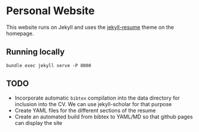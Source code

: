 # Personal Website

This website runs on Jekyll and uses the [jekyll-resume](https://github.com/mattcouchman/jekyll-resume) theme on the homepage.

## Running locally

`bundle exec jekyll serve -P 8000`

## TODO

- Incorporate automatic `bibtex` compilation into the data directory for inclusion into the CV. We can use jekyll-scholar for that purpose
- Create YAML files for the different sections of the resume
- Create an automated build from bibtex to YAML/MD so that github pages can display the site
